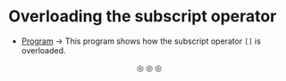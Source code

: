 # Overloading the subscript operator

* [Program](https://github.com/C0DER11101/CPP/blob/quickCPP/OperatorOverloading/Programs/main9.cpp) $\rightarrow$ This program shows how the subscript operator `[]` is overloaded.

<p align="center">
&#9678; &#9678; &#9678;
</p>
